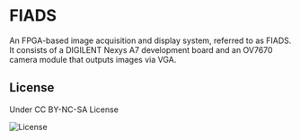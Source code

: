 # FIADS
An FPGA-based image acquisition and display system, referred to as FIADS. It consists of a DIGILENT Nexys A7 development board and an OV7670 camera module that outputs images via VGA.

## License

Under CC BY-NC-SA License

![License](https://licensebuttons.net/l/by-nc-sa/3.0/88x31.png)
